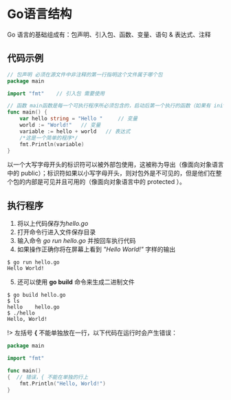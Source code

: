 # Go语言结构

Go 语言的基础组成有：包声明、引入包、函数、变量、语句 & 表达式、注释

## 代码示例

```go
// 包声明 必须在源文件中非注释的第一行指明这个文件属于哪个包
package main

import "fmt"	// 引入包 需要使用

// 函数 main函数是每一个可执行程序所必须包含的，启动后第一个执行的函数（如果有 init() 函数则会先执行该函数）
func main() {
	var hello string = "Hello "		// 变量
	world := "World!"	// 变量
	variable := hello + world 	// 表达式
	/*这是一个简单的程序*/
	fmt.Println(variable)
}
```

以一个大写字母开头的标识符可以被外部包使用，这被称为导出（像面向对象语言中的 public）；标识符如果以小写字母开头，则对包外是不可见的，但是他们在整个包的内部是可见并且可用的（像面向对象语言中的 protected ）。

## 执行程序

1. 将以上代码保存为*hello.go*
2. 打开命令行进入文件保存目录
3. 输入命令 *go run hello.go* 并按回车执行代码
4. 如果操作正确你将在屏幕上看到 *"Hello World!"* 字样的输出

```shell
$ go run hello.go
Hello World!
```

5. 还可以使用 **go build** 命令来生成二进制文件

```shell
$ go build hello.go 
$ ls
hello    hello.go
$ ./hello 
Hello, World!
```

!> 左括号 **{** 不能单独放在一行，以下代码在运行时会产生错误：

```go
package main

import "fmt"

func main()  
{  // 错误，{ 不能在单独的行上
    fmt.Println("Hello, World!")
}
```





